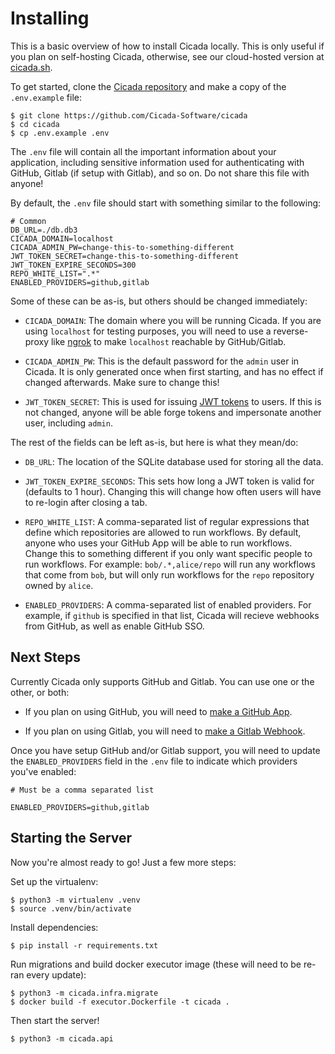 # Installing

This is a basic overview of how to install Cicada locally. This is only useful if you plan on self-hosting Cicada,
otherwise, see our cloud-hosted version at [cicada.sh](https://cicada.sh).

To get started, clone the [Cicada repository](https://github.com/Cicada-Software/cicada) and make a copy of the
`.env.example` file:

```
$ git clone https://github.com/Cicada-Software/cicada
$ cd cicada
$ cp .env.example .env
```

The `.env` file will contain all the important information about your application, including sensitive
information used for authenticating with GitHub, Gitlab (if setup with Gitlab), and so on. Do not share
this file with anyone!

By default, the `.env` file should start with something similar to the following:

```shell
# Common
DB_URL=./db.db3
CICADA_DOMAIN=localhost
CICADA_ADMIN_PW=change-this-to-something-different
JWT_TOKEN_SECRET=change-this-to-something-different
JWT_TOKEN_EXPIRE_SECONDS=300
REPO_WHITE_LIST=".*"
ENABLED_PROVIDERS=github,gitlab
```

Some of these can be as-is, but others should be changed immediately:

* `CICADA_DOMAIN`: The domain where you will be running Cicada. If you are using `localhost` for
testing purposes, you will need to use a reverse-proxy like [ngrok](https://ngrok.com/) to make
`localhost` reachable by GitHub/Gitlab.

* `CICADA_ADMIN_PW`: This is the default password for the `admin` user in Cicada. It is only
generated once when first starting, and has no effect if changed afterwards. Make sure to change
this!

* `JWT_TOKEN_SECRET`: This is used for issuing [JWT tokens](https://jwt.io/) to users. If this
is not changed, anyone will be able forge tokens and impersonate another user, including `admin`.

The rest of the fields can be left as-is, but here is what they mean/do:

* `DB_URL`: The location of the SQLite database used for storing all the data.

* `JWT_TOKEN_EXPIRE_SECONDS`: This sets how long a JWT token is valid for (defaults to 1 hour).
Changing this will change how often users will have to re-login after closing a tab.

* `REPO_WHITE_LIST`: A comma-separated list of regular expressions that define which repositories
are allowed to run workflows. By default, anyone who uses your GitHub App will be able to run
workflows. Change this to something different if you only want specific people to run workflows.
For example: `bob/.*,alice/repo` will run any workflows that come from `bob`, but will only run
workflows for the `repo` repository owned by `alice`.

* `ENABLED_PROVIDERS`: A comma-separated list of enabled providers. For example, if `github` is
specified in that list, Cicada will recieve webhooks from GitHub, as well as enable GitHub SSO.

## Next Steps

Currently Cicada only supports GitHub and Gitlab. You can use one or the other, or both:

* If you plan on using GitHub, you will need to [make a GitHub App](./making-a-github-app.md).

* If you plan on using Gitlab, you will need to [make a Gitlab Webhook](./making-a-gitlab-webhook.md).

Once you have setup GitHub and/or Gitlab support, you will need to update the `ENABLED_PROVIDERS` field
in the `.env` file to indicate which providers you've enabled:

```shell
# Must be a comma separated list

ENABLED_PROVIDERS=github,gitlab
```

## Starting the Server

Now you're almost ready to go! Just a few more steps:

Set up the virtualenv:

```
$ python3 -m virtualenv .venv
$ source .venv/bin/activate
```

Install dependencies:

```
$ pip install -r requirements.txt
```

Run migrations and build docker executor image (these will need to be re-ran every update):

```
$ python3 -m cicada.infra.migrate
$ docker build -f executor.Dockerfile -t cicada .
```

Then start the server!

```
$ python3 -m cicada.api
```

